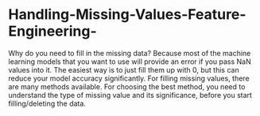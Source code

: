 # Handling-Missing-Values-Feature-Engineering-
Why do you need to fill in the missing data? Because most of the machine learning models that you want to use will provide an error if you pass NaN values into it. The easiest way is to just fill them up with 0, but this can reduce your model accuracy significantly.  For filling missing values, there are many methods available. For choosing the best method, you need to understand the type of missing value and its significance, before you start filling/deleting the data.
